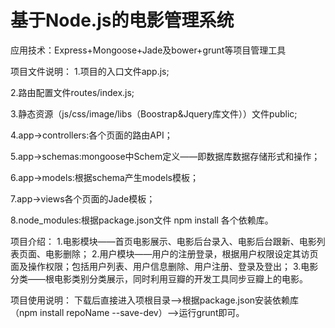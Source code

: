 # 基于Node.js的电影管理系统
应用技术：Express+Mongoose+Jade及bower+grunt等项目管理工具

项目文件说明：
1.项目的入口文件app.js;

2.路由配置文件routes/index.js;

3.静态资源（js/css/image/libs（Boostrap&Jquery库文件））文件public;

4.app->controllers:各个页面的路由API；

5.app->schemas:mongoose中Schem定义——即数据库数据存储形式和操作；

6.app->models:根据schema产生models模板；

7.app->views各个页面的Jade模板；

8.node_modules:根据package.json文件 npm install 各个依赖库。

项目介绍：
1.电影模块——首页电影展示、电影后台录入、电影后台跟新、电影列表页面、电影删除；
2.用户模块——用户的注册登录，根据用户权限设定其访页面及操作权限；包括用户列表、用户信息删除、用户注册、登录及登出；
3.电影分类——根电影类别分类展示，同时利用豆瓣的开发工具同步豆瓣上的电影。

项目使用说明：
下载后直接进入项根目录——>根据package.json安装依赖库（npm install repoName --save-dev）——>运行grunt即可。


